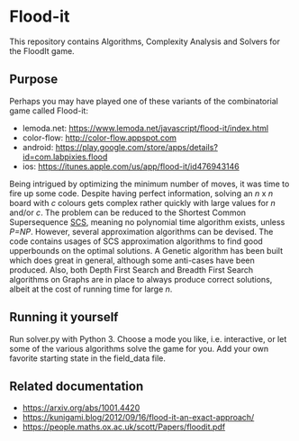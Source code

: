 # Flood-it
This repository contains Algorithms, Complexity Analysis and Solvers for the FloodIt game. 

## Purpose
Perhaps you may have played one of these variants of the combinatorial game called Flood-it:
- lemoda.net:  https://www.lemoda.net/javascript/flood-it/index.html
- color-flow:  http://color-flow.appspot.com
- android: https://play.google.com/store/apps/details?id=com.labpixies.flood
- ios: https://itunes.apple.com/us/app/flood-it/id476943146

Being intrigued by optimizing the minimum number of moves, it was time to fire up some code. Despite having perfect information, solving an *n* x *n* board with *c* colours gets complex rather quickly with large values for *n* and/or *c*. The problem can be reduced to the Shortest Common Supersequence [SCS](https://en.wikipedia.org/wiki/Shortest_common_supersequence_problem), meaning no polynomial time algorithm exists, unless *P=NP*. However, several approximation algorithms can be devised. The code contains usages of SCS approximation algorithms to find good upperbounds on the optimal solutions. A Genetic algorithm has been built which does great in general, although some anti-cases have been produced. Also, both Depth First Search and Breadth First Search algorithms on Graphs are in place to always produce correct solutions, albeit at the cost of running time for large *n*.  

## Running it yourself
Run solver.py with Python 3. Choose a mode you like, i.e. interactive, or let some of the various algorithms solve the game for you. Add your own favorite starting state in the field_data file.

## Related documentation
- https://arxiv.org/abs/1001.4420
- https://kunigami.blog/2012/09/16/flood-it-an-exact-approach/
- https://people.maths.ox.ac.uk/scott/Papers/floodit.pdf
